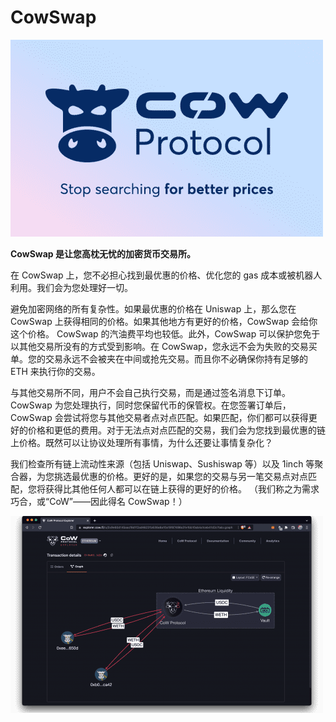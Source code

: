 # CowSwap


![dasni](dasni.png)

**CowSwap 是让您高枕无忧的加密货币交易所。**
    
在 CowSwap 上，您不必担心找到最优惠的价格、优化您的 gas 成本或被机器人利用。我们会为您处理好一切。

<p>避免加密网络的所有复杂性。如果最优惠的价格在 Uniswap 上，那么您在 CowSwap 上获得相同的价格。如果其他地方有更好的价格，CowSwap 会给你这个价格。 CowSwap 的汽油费平均也较低。此外，CowSwap 可以保护您免于以其他交易所没有的方式受到影响。在 CowSwap，您永远不会为失败的交易买单。您的交易永远不会被夹在中间或抢先交易。而且你不必确保你持有足够的 ETH 来执行你的交易。</p>
<p>与其他交易所不同，用户不会自己执行交易，而是通过签名消息下订单。 CowSwap 为您处理执行，同时您保留代币的保管权。在您签署订单后，CowSwap 会尝试将您与其他交易者点对点匹配。如果匹配，你们都可以获得更好的价格和更低的费用。对于无法点对点匹配的交易，我们会为您找到最优惠的链上价格。既然可以让协议处理所有事情，为什么还要让事情复杂化？</p>
<p>我们检查所有链上流动性来源（包括 Uniswap、Sushiswap 等）以及 1inch 等聚合器，为您挑选最优惠的价格。更好的是，如果您的交易与另一笔交易点对点匹配，您将获得比其他任何人都可以在链上获得的更好的价格。 （我们称之为需求巧合，或“CoW”——因此得名 CowSwap！）</p>

![nfdsinb](nfdsinb.png)
